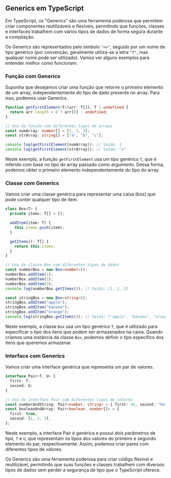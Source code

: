 ## Generics em TypeScript

Em TypeScript, os "Generics" são uma ferramenta poderosa que permitem criar componentes reutilizáveis e flexíveis, permitindo que funções, classes e interfaces trabalhem com vários tipos de dados de forma segura durante a compilação.

Os Generics são representados pelo símbolo `"<>"`, seguido por um nome de tipo genérico (por convenção, geralmente utiliza-se a letra `"T"`, mas qualquer nome pode ser utilizado). Vamos ver alguns exemplos para entender melhor como funcionam.

### Função com Generics

Suponha que desejamos criar uma função que retorne o primeiro elemento de um array, independentemente do tipo de dado presente no array. Para isso, podemos usar Generics.

```ts
function getFirstElement<T>(arr: T[]): T | undefined {
  return arr.length > 0 ? arr[0] : undefined;
}

// Uso da função com diferentes tipos de arrays
const numArray: number[] = [1, 2, 3];
const strArray: string[] = ["a", "b", "c"];

console.log(getFirstElement(numArray)); // Saída: 1
console.log(getFirstElement(strArray)); // Saída: "a"
```

Neste exemplo, a função `getFirstElement` usa um tipo genérico `T`, que é inferido com base no tipo do array passado como argumento. Dessa forma, podemos obter o primeiro elemento independentemente do tipo do array.

### Classe com Generics

Vamos criar uma classe genérica para representar uma caixa (box) que pode conter qualquer tipo de item.

```ts
class Box<T> {
  private items: T[] = [];

  addItem(item: T) {
    this.items.push(item);
  }

  getItems(): T[] {
    return this.items;
  }
}

// Uso da classe Box com diferentes tipos de dados
const numberBox = new Box<number>();
numberBox.addItem(1);
numberBox.addItem(2);
numberBox.addItem(3);
console.log(numberBox.getItems()); // Saída: [1, 2, 3]

const stringBox = new Box<string>();
stringBox.addItem("apple");
stringBox.addItem("banana");
stringBox.addItem("orange");
console.log(stringBox.getItems()); // Saída: ["apple", "banana", "orange"]
```

Neste exemplo, a classe `Box` usa um tipo genérico `T`, que é utilizado para especificar o tipo dos itens que podem ser armazenados na caixa. Quando criamos uma instância da classe `Box`, podemos definir o tipo específico dos itens que queremos armazenar.

### Interface com Generics

Vamos criar uma interface genérica que representa um par de valores.

```ts
interface Pair<T, U> {
  first: T;
  second: U;
}

// Uso da interface Pair com diferentes tipos de valores
const numberAndString: Pair<number, string> = { first: 42, second: "hello" };
const booleanAndArray: Pair<boolean, number[]> = {
  first: true,
  second: [1, 2, 3],
};
```

Neste exemplo, a interface Pair é genérica e possui dois parâmetros de tipo, `T` e `U`, que representam os tipos dos valores do primeiro e segundo elemento do par, respectivamente. Assim, podemos criar pares com diferentes tipos de valores.

Os Generics são uma ferramenta poderosa para criar código flexível e reutilizável, permitindo que suas funções e classes trabalhem com diversos tipos de dados sem perder a segurança de tipo que o TypeScript oferece.
